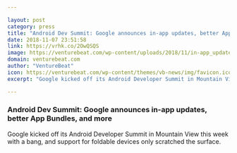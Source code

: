 ```yaml
---

layout: post
category: press
title: "Android Dev Summit: Google announces in-app updates, better App Bundles, and more"
date: 2018-11-07 23:51:58
link: https://vrhk.co/2OwQSQS
image: https://venturebeat.com/wp-content/uploads/2018/11/in-app_updates.gif?w=672
domain: venturebeat.com
author: "VentureBeat"
icon: https://venturebeat.com/wp-content/themes/vb-news/img/favicon.ico
excerpt: "Google kicked off its Android Developer Summit in Mountain View this week with a bang, and support for foldable devices only scratched the surface."

---
```


### Android Dev Summit: Google announces in-app updates, better App Bundles, and more

Google kicked off its Android Developer Summit in Mountain View this week with a bang, and support for foldable devices only scratched the surface.